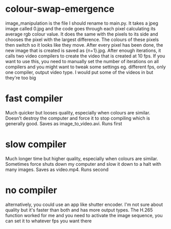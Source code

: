 # colour-swap-emergence

image_manipulation is the file I should rename to main.py. It takes a jpeg image called 0.jpg and the code goes through each pixel calculating its average rgb colour value. It does the same with the pixels to its side and chooses the pixel with the largest difference. The colours of these pixels then switch so it looks like they move. After every pixel has been done, the new image that is created is saved as {n+1}.jpg. After enough iterations, it calls two video compilers to create the video that is created at 10 fps. If you want to use this, you need to manually set the number of iterations on all compilers and you might want to tweak some settings eg. different fps, only one compiler, output video type. I would put some of the videos in but they're too big

# fast compiler
Much quicker but looses quality, especially when colours are similar.
Doesn't destroy the computer and force it to stop compiling which is generally good.
Saves as image_to_video.avi.
Runs first

# slow compiler
Much longer time but higher quality, especially when colours are similar.
Sometimes force shuts down my computer and slow it down to a halt with many images.
Saves as video.mp4.
Runs second

# no compiler
alternatively, you could use an app like shutter encoder. I'm not sure about quality but it's faster than both and has more output types. The H.265 function worked for me and you need to activate the image sequence, you can set it to whatever fps you want there

